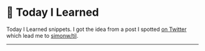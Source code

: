 # 📝 Today I Learned

Today I Learned snippets. I got the idea from a post I spotted [on Twitter](https://twitter.com/simonw/status/1388917130716860418) which lead me to [simonw/til](https://github.com/simonw/til).

---
